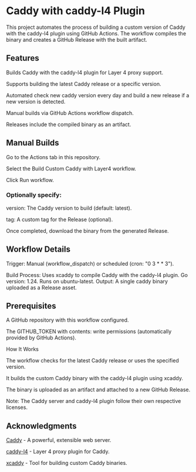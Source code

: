 # Caddy with caddy-l4 Plugin
This project automates the process of building a custom version of Caddy with the caddy-l4 plugin using GitHub Actions. The workflow compiles the binary and creates a GitHub Release with the built artifact.

## Features
Builds Caddy with the caddy-l4 plugin for Layer 4 proxy support.

Supports building the latest Caddy release or a specific version.

Automated check new caddy version every day and build a new release if a new version is detected.

Manual builds via GitHub Actions workflow dispatch.

Releases include the compiled binary as an artifact.

## Manual Builds
Go to the Actions tab in this repository.

Select the Build Custom Caddy with Layer4 workflow.

Click Run workflow.

### Optionally specify:

version: The Caddy version to build (default: latest).

tag: A custom tag for the Release (optional).

Once completed, download the binary from the generated Release.


## Workflow Details

Trigger: Manual (workflow_dispatch) or scheduled (cron: "0 3 * * 3").

Build Process:
Uses xcaddy to compile Caddy with the caddy-l4 plugin.
Go version: 1.24.
Runs on ubuntu-latest.
Output: A single caddy binary uploaded as a Release asset.

## Prerequisites

A GitHub repository with this workflow configured.

The GITHUB_TOKEN with contents: write permissions (automatically provided by GitHub Actions).

How It Works

The workflow checks for the latest Caddy release or uses the specified version.

It builds the custom Caddy binary with the caddy-l4 plugin using xcaddy.

The binary is uploaded as an artifact and attached to a new GitHub Release.

Note: The Caddy server and caddy-l4 plugin follow their own respective licenses.

## Acknowledgments

[Caddy](https://github.com/caddyserver/caddy) - A powerful, extensible web server.

[caddy-l4](https://github.com/mholt/caddy-l4) - Layer 4 proxy plugin for Caddy.

[xcaddy](https://github.com/caddyserver/xcaddy) - Tool for building custom Caddy binaries.

